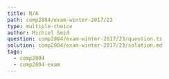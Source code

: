 ```yaml
---
title: N/A
path: comp2804/exam-winter-2017/23
type: multiple-choice
author: Michiel Smid
question: comp2804/exam-winter-2017/23/question.ts
solution: comp2804/exam-winter-2017/23/solution.md
tags:
  - comp2804
  - comp2804-exam
---
```

